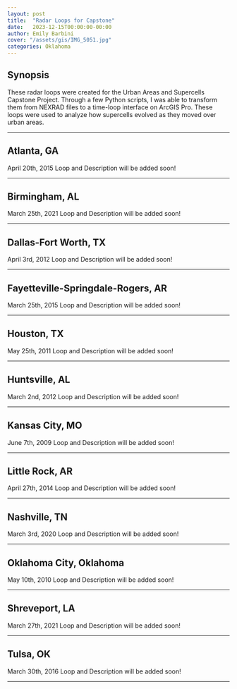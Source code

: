 ```yaml
---
layout: post
title:  "Radar Loops for Capstone"
date:   2023-12-15T00:00:00-00:00
author: Emily Barbini
cover: "/assets/gis/IMG_5051.jpg"
categories: Oklahoma
---
```


<h2>Synopsis</h2>
<p>These radar loops were created for the Urban Areas and Supercells Capstone Project. Through a few Python scripts, I was able to transform them from NEXRAD files to a time-loop interface on ArcGIS Pro. These loops were used to analyze how supercells evolved as they moved over urban areas.</p>

<hr>

<h2>Atlanta, GA</h2>
April 20th, 2015
Loop and Description will be added soon!
<hr>

<h2>Birmingham, AL</h2>
March 25th, 2021
Loop and Description will be added soon!
<hr>

<h2>Dallas-Fort Worth, TX</h2>
April 3rd, 2012
Loop and Description will be added soon!
<hr>

<h2>Fayetteville-Springdale-Rogers, AR</h2>
March 25th, 2015
Loop and Description will be added soon!
<hr>

<h2>Houston, TX</h2>
May 25th, 2011
Loop and Description will be added soon!
<hr>

<h2>Huntsville, AL</h2>
March 2nd, 2012
Loop and Description will be added soon!
<hr>

<h2>Kansas City, MO</h2>
June 7th, 2009
Loop and Description will be added soon!
<hr>

<h2>Little Rock, AR</h2>
April 27th, 2014
Loop and Description will be added soon!
<hr>

<h2>Nashville, TN</h2>
March 3rd, 2020
Loop and Description will be added soon!
<hr>

<h2>Oklahoma City, Oklahoma</h2>
May 10th, 2010
Loop and Description will be added soon!
<hr>

<h2>Shreveport, LA</h2>
March 27th, 2021
Loop and Description will be added soon!
<hr>

<h2>Tulsa, OK</h2>
March 30th, 2016
Loop and Description will be added soon!
<hr>

